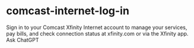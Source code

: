 # comcast-internet-log-in
Sign in to your Comcast Xfinity Internet account to manage your services, pay bills, and check connection status at xfinity.com or via the Xfinity app.     Ask ChatGPT
